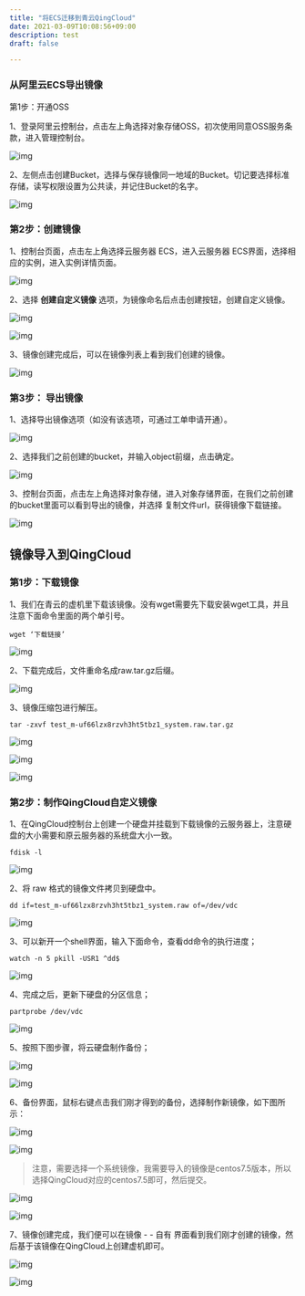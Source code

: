 ```yaml
---
title: "将ECS迁移到青云QingCloud"
date: 2021-03-09T10:08:56+09:00
description: test
draft: false

---
```


### 从阿里云ECS导出镜像

第1步：开通OSS

1、登录阿里云控制台，点击左上角选择对象存储OSS，初次使用同意OSS服务条款，进入管理控制台。

![img](../../_images/ecs2qing.assets/clip_image002.png)

2、左侧点击创建Bucket，选择与保存镜像同一地域的Bucket。切记要选择标准存储，读写权限设置为公共读，并记住Bucket的名字。

![img](../../_images/ecs2qing.assets/clip_image004.png)



### 第2步：创建镜像

1、控制台页面，点击左上角选择云服务器 ECS，进入云服务器 ECS界面，选择相应的实例，进入实例详情页面。

![img](../../_images/ecs2qing.assets/clip_image006.png)



2、选择 **创建自定义镜像** 选项，为镜像命名后点击创建按钮，创建自定义镜像。

![img](../../_images/ecs2qing.assets/clip_image008.png)



![img](../../_images/ecs2qing.assets/clip_image010.png)



3、镜像创建完成后，可以在镜像列表上看到我们创建的镜像。

![img](../../_images/ecs2qing.assets/clip_image012.png)



### 第3步： 导出镜像


1、选择导出镜像选项（如没有该选项，可通过工单申请开通）。

![img](../../_images/ecs2qing.assets/clip_image020.png)


2、选择我们之前创建的bucket，并输入object前缀，点击确定。

![img](../../_images/ecs2qing.assets/clip_image022.png)


3、控制台页面，点击左上角选择对象存储，进入对象存储界面，在我们之前创建的bucket里面可以看到导出的镜像，并选择 复制文件url，获得镜像下载链接。

![img](../../_images/ecs2qing.assets/clip_image026.png)



## 镜像导入到QingCloud

### 第1步：下载镜像

1、我们在青云的虚机里下载该镜像。没有wget需要先下载安装wget工具，并且注意下面命令里面的两个单引号。

`wget ‘下载链接’`

![img](../../_images/ecs2qing.assets/clip_image029.jpg)

2、下载完成后，文件重命名成raw.tar.gz后缀。

![img](../../_images/ecs2qing.assets/clip_image031.jpg)

3、镜像压缩包进行解压。

`tar -zxvf test_m-uf66lzx8rzvh3ht5tbz1_system.raw.tar.gz`

![img](../../_images/ecs2qing.assets/clip_image033.jpg)

![img](../../_images/ecs2qing.assets/clip_image035.jpg)

![img](../../_images/ecs2qing.assets/clip_image037.jpg)

### 第2步：制作QingCloud自定义镜像

1、在QingCloud控制台上创建一个硬盘并挂载到下载镜像的云服务器上，注意硬盘的大小需要和原云服务器的系统盘大小一致。

`fdisk -l`

![img](../../_images/ecs2qing.assets/clip_image039.jpg)

2、将 raw 格式的镜像文件拷贝到硬盘中。

`dd if=test_m-uf66lzx8rzvh3ht5tbz1_system.raw of=/dev/vdc`

![img](../../_images/ecs2qing.assets/clip_image041.jpg)

3、可以新开一个shell界面，输入下面命令，查看dd命令的执行进度；

`watch -n 5 pkill -USR1 ^dd$`

![img](../../_images/ecs2qing.assets/clip_image043.jpg)

4、完成之后，更新下硬盘的分区信息；

`partprobe /dev/vdc`

![img](../../_images/ecs2qing.assets/clip_image045.jpg)

5、按照下图步骤，将云硬盘制作备份；

![img](../../_images/ecs2qing.assets/clip_image047.png)

![img](../../_images/ecs2qing.assets/clip_image049.png)

6、备份界面，鼠标右键点击我们刚才得到的备份，选择制作新镜像，如下图所示：

![img](../../_images/ecs2qing.assets/clip_image051.png)

![img](../../_images/ecs2qing.assets/clip_image053.png)

>  注意，需要选择一个系统镜像，我需要导入的镜像是centos7.5版本，所以选择QingCloud对应的centos7.5即可，然后提交。

![img](../../_images/ecs2qing.assets/clip_image055.png)

![img](../../_images/ecs2qing.assets/clip_image057.png)


7、镜像创建完成，我们便可以在镜像 - - 自有 界面看到我们刚才创建的镜像，然后基于该镜像在QingCloud上创建虚机即可。

![img](../../_images/ecs2qing.assets/clip_image059.png)


![img](../../_images/ecs2qing.assets/clip_image061.png)